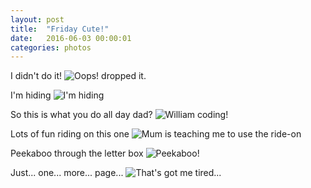 ```yaml
---
layout: post
title:  "Friday Cute!"
date:   2016-06-03 00:00:01
categories: photos
---
```


I didn't do it!
![Oops! dropped it.](
https://files.heath.cc/william.heath.cc-20160603/dropped-the-dragon-ball.jpg
)

I'm hiding
![I'm hiding](
https://files.heath.cc/william.heath.cc-20160603/hiding.jpg
)

So this is what you do all day dad?
![William coding!](
https://files.heath.cc/william.heath.cc-20160603/learning-to-code.jpg
)

Lots of fun riding on this one
![Mum is teaching me to use the ride-on](
https://files.heath.cc/william.heath.cc-20160603/learning-to-ride.jpg
)

Peekaboo through the letter box
![Peekaboo!](
https://files.heath.cc/william.heath.cc-20160603/peekaboo.jpg
)

Just... one... more... page...
![That's got me tired...](
https://files.heath.cc/william.heath.cc-20160603/tired-drunk.jpg
)



